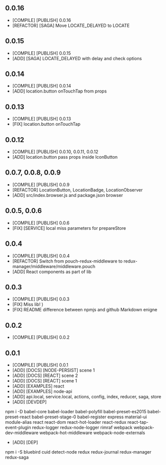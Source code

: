 ## 0.0.16

* [COMPILE] [PUBLISH] 0.0.16
* [REFACTOR] [SAGA] Move LOCATE_DELAYED to LOCATE

## 0.0.15

* [COMPILE] [PUBLISH] 0.0.15
* [ADD] [SAGA] LOCATE_DELAYED with delay and check options

## 0.0.14

* [COMPILE] [PUBLISH] 0.0.14
* [ADD] location.button onTouchTap from props

## 0.0.13

* [COMPILE] [PUBLISH] 0.0.13
* [FIX] location.button onTouchTap

## 0.0.12

* [COMPILE] [PUBLISH] 0.0.10, 0.0.11, 0.0.12
* [ADD] location.button pass props inside IconButton

## 0.0.7, 0.0.8, 0.0.9

* [COMPILE] [PUBLISH] 0.0.9
* [REFACTOR] LocationButton, LocationBadge, LocationObserver
* [ADD] src/index.browser.js and package.json browser

## 0.0.5, 0.0.6

* [COMPILE] [PUBLISH] 0.0.6
* [FIX] [SERVICE] local miss parameters for prepareStore

## 0.0.4

* [COMPILE] [PUBLISH] 0.0.4
* [REFACTOR] Switch from pouch-redux-middleware to redux-manager/middleware/middleware.pouch
* [ADD] React components as part of lib

## 0.0.3

* [COMPILE] [PUBLISH] 0.0.3
* [FIX] Miss lib! )
* [FIX] README difference between npmjs and github Markdown enigne

## 0.0.2

* [COMPILE] [PUBLISH] 0.0.2

## 0.0.1

* [COMPILE] [PUBLISH] 0.0.1
* [ADD] [DOCS] [NODE-PERSIST] scene 1
* [ADD] [DOCS] [REACT] scene 2
* [ADD] [DOCS] [REACT] scene 1
* [ADD] [EXAMPLES] react
* [ADD] [EXAMPLES] node-api
* [ADD] api.local, service.local, actions, config, index, reducer, saga, store
* [ADD] [DEVDEP]

npm i -D babel-core babel-loader babel-polyfill babel-preset-es2015 babel-preset-react babel-preset-stage-0 babel-register express material-ui module-alias react react-dom react-hot-loader react-redux react-tap-event-plugin redux-logger redux-node-logger rimraf webpack webpack-dev-middleware webpack-hot-middleware webpack-node-externals

* [ADD] [DEP]

npm i -S bluebird cuid detect-node redux redux-journal redux-manager redux-saga
